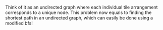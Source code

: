 Think of it as an undirected graph where each individual tile arrangement corresponds to a unique node. This problem now equals to finding the shortest path in an undirected graph, which can easily be done using a modified bfs!